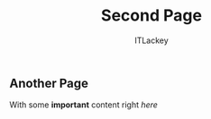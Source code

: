 ﻿---
title: Second Page
posted: 2015-05-17
author: ITLackey
---
## Another Page

With some **important** content right *here*